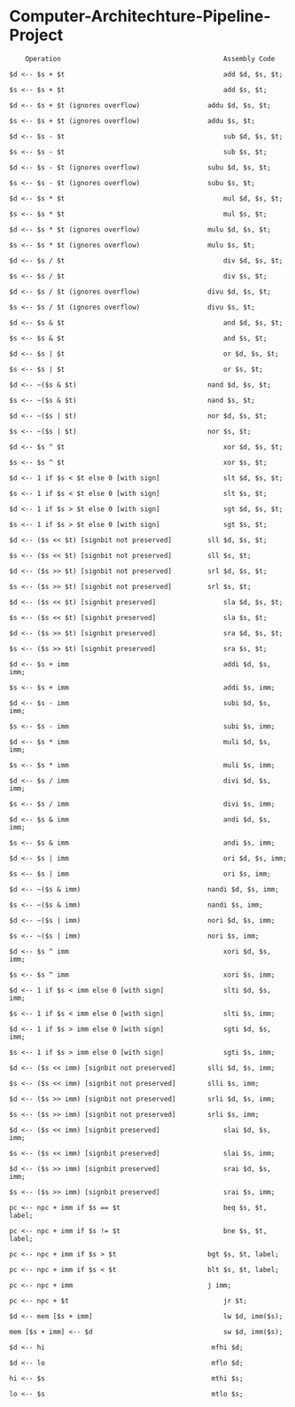 # Computer-Architechture-Pipeline-Project



        Operation		                                  Assembly Code
		
	$d <-- $s + $t 		                                  add $d, $s, $t;
			
	$s <-- $s + $t 		                                  add $s, $t;
			
	$d <-- $s + $t (ignores overflow)		          addu $d, $s, $t;
			
	$s <-- $s + $t (ignores overflow)		          addu $s, $t;
			
	$d <-- $s - $t 		                                  sub $d, $s, $t;
			
	$s <-- $s - $t 		                                  sub $s, $t;
			
	$d <-- $s - $t (ignores overflow)		          subu $d, $s, $t;
			
	$s <-- $s - $t (ignores overflow)		          subu $s, $t;
			
	$d <-- $s * $t 		                                  mul $d, $s, $t;
			
	$s <-- $s * $t 		                                  mul $s, $t;
			
	$d <-- $s * $t (ignores overflow)		          mulu $d, $s, $t;
			
	$s <-- $s * $t (ignores overflow)		          mulu $s, $t;
			
	$d <-- $s / $t 		                                  div $d, $s, $t;
			
	$s <-- $s / $t 		                                  div $s, $t;
			
	$d <-- $s / $t (ignores overflow)		          divu $d, $s, $t;
			
	$s <-- $s / $t (ignores overflow)		          divu $s, $t;
			
	$d <-- $s & $t 		                                  and $d, $s, $t;
			
	$s <-- $s & $t 		                                  and $s, $t;
			  
	$d <-- $s | $t 		                                  or $d, $s, $t;
			
	$s <-- $s | $t 		                                  or $s, $t;
			
	$d <-- ~($s & $t)		                          nand $d, $s, $t;
			
	$s <-- ~($s & $t)		                          nand $s, $t;
			
	$d <-- ~($s | $t)		                          nor $d, $s, $t;
			
	$s <-- ~($s | $t)		                          nor $s, $t;
			
	$d <-- $s ^ $t		                                  xor $d, $s, $t;
			
	$s <-- $s ^ $t		                                  xor $s, $t;
			
	$d <-- 1 if $s < $t else 0 [with sign]		          slt $d, $s, $t;
			
	$s <-- 1 if $s < $t else 0 [with sign]		          slt $s, $t;
			
	$d <-- 1 if $s > $t else 0 [with sign]		          sgt $d, $s, $t;
			
	$s <-- 1 if $s > $t else 0 [with sign]		          sgt $s, $t;
			  
	$d <-- ($s << $t) [signbit not preserved]		  sll $d, $s, $t;
			
	$s <-- ($s << $t) [signbit not preserved]		  sll $s, $t;
			
	$d <-- ($s >> $t) [signbit not preserved]		  srl $d, $s, $t;
			
	$s <-- ($s >> $t) [signbit not preserved]		  srl $s, $t;
			
	$d <-- ($s << $t) [signbit preserved]		          sla $d, $s, $t;
			
	$s <-- ($s << $t) [signbit preserved]		          sla $s, $t;
			
	$d <-- ($s >> $t) [signbit preserved]		          sra $d, $s, $t;
			
	$s <-- ($s >> $t) [signbit preserved]		          sra $s, $t;
		
	$d <-- $s + imm		                                  addi $d, $s, imm;
			
	$s <-- $s + imm		                                  addi $s, imm;
			
	$d <-- $s - imm		                                  subi $d, $s, imm;
			
	$s <-- $s - imm		                                  subi $s, imm;
			
	$d <-- $s * imm		                                  muli $d, $s, imm;
			
	$s <-- $s * imm		                                  muli $s, imm;
			  
	$d <-- $s / imm		                                  divi $d, $s, imm;
			
	$s <-- $s / imm		                                  divi $s, imm;
			
	$d <-- $s & imm		                                  andi $d, $s, imm;
			
	$s <-- $s & imm		                                  andi $s, imm;
			  
	$d <-- $s | imm		                                  ori $d, $s, imm;
			
	$s <-- $s | imm		                                  ori $s, imm;
			
	$d <-- ~($s & imm)		                          nandi $d, $s, imm;
			
	$s <-- ~($s & imm)		                          nandi $s, imm;
			
	$d <-- ~($s | imm)		                          nori $d, $s, imm;
			
	$s <-- ~($s | imm)		                          nori $s, imm;
			
	$d <-- $s ^ imm		                                  xori $d, $s, imm;
			
	$s <-- $s ^ imm		                                  xori $s, imm;
			
	$d <-- 1 if $s < imm else 0 [with sign]		          slti $d, $s, imm;
			
	$s <-- 1 if $s < imm else 0 [with sign]		          slti $s, imm;
			
	$d <-- 1 if $s > imm else 0 [with sign]		          sgti $d, $s, imm;
			
	$s <-- 1 if $s > imm else 0 [with sign]		          sgti $s, imm;
			
	$d <-- ($s << imm) [signbit not preserved]		  slli $d, $s, imm;
			
	$s <-- ($s << imm) [signbit not preserved]		  slli $s, imm;
			
	$d <-- ($s >> imm) [signbit not preserved]		  srli $d, $s, imm;
			
	$s <-- ($s >> imm) [signbit not preserved]		  srli $s, imm;
			
	$d <-- ($s << imm) [signbit preserved]		          slai $d, $s, imm;
			
	$s <-- ($s << imm) [signbit preserved]		          slai $s, imm;
			
	$d <-- ($s >> imm) [signbit preserved]		          srai $d, $s, imm;
			
	$s <-- ($s >> imm) [signbit preserved]		          srai $s, imm;
		
	pc <-- npc + imm if $s == $t		                  beq $s, $t, label;
			
	pc <-- npc + imm if $s != $t		                  bne $s, $t, label;
			
	pc <-- npc + imm if $s > $t		                  bgt $s, $t, label;
			  
	pc <-- npc + imm if $s < $t		                  blt $s, $t, label;
			
	pc <-- npc + imm		                          j imm;
			
	pc <-- npc + $t		                                  jr $t;
		
	$d <-- mem [$s + imm]		                          lw $d, imm($s);
			
	mem [$s + imm] <-- $d		                          sw $d, imm($s);
			
	$d <-- hi		                                   mfhi $d;
			
	$d <-- lo		                                   mflo $d;
			
	hi <-- $s		                                   mthi $s;
			
	lo <-- $s		                                   mtlo $s;
